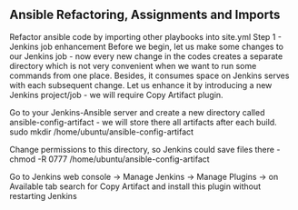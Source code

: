 ## Ansible Refactoring, Assignments and Imports


Refactor ansible code by importing other playbooks into site.yml
Step 1 - Jenkins job enhancement
Before we begin, let us make some changes to our Jenkins job - now every new change in the codes creates a separate directory which is not very convenient when we want to run some commands from one place. Besides, it consumes space on Jenkins serves with each subsequent change. Let us enhance it by introducing a new Jenkins project/job - we will require Copy Artifact plugin.

Go to your Jenkins-Ansible server and create a new directory called ansible-config-artifact - we will store there all artifacts after each build.
sudo mkdir /home/ubuntu/ansible-config-artifact

Change permissions to this directory, so Jenkins could save files there - chmod -R 0777 /home/ubuntu/ansible-config-artifact

Go to Jenkins web console -> Manage Jenkins -> Manage Plugins -> on Available tab search for Copy Artifact and install this plugin without restarting Jenkins

